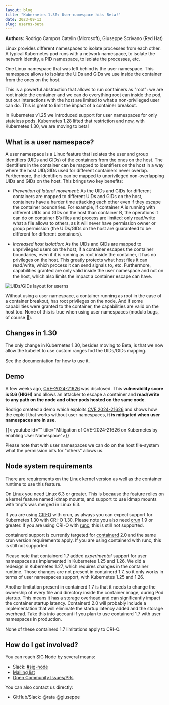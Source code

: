 ```yaml
---
layout: blog
title: "Kubernetes 1.30: User-namespace hits Beta!"
date: 2023-09-13
slug: userns-beta
---
```


**Authors:** Rodrigo Campos Catelin (Microsoft), Giuseppe Scrivano (Red Hat)

Linux provides different namespaces to isolate processes from each other. A
typical Kubernetes pod runs with a network namespace, to isolate the network
identity, a PID namespace, to isolate the processes, etc.

One Linux namespace that was left behind is the user namespace. This namespace
allows to isolate the UIDs and GIDs we use inside the container from the ones on
the host.

This is a powerful abstraction that allows to run containers as "root": we are
root inside the container and we can do everything root can inside the pod,
but our interactions with the host are limited to what a non-privileged user can
do. This is great to limit the impact of a container breakout.

In Kubernetes v1.25 we introduced support for user namespaces for only stateless
pods. Kubernetes 1.28 lifted that restriction and now, with Kubernetes 1.30, we
are moving to beta!

## What is a user namespace?

A user namespace is a Linux feature that isolates the user and group identifiers
(UIDs and GIDs) of the containers from the ones on the host. The identifiers in
the container can be mapped to identifiers on the host in a way where the host
UID/GIDs used for different containers never overlap. Furthermore, the
identifiers can be mapped to unprivileged non-overlapping UIDs and GIDs on the
host. This brings two key benefits:

 * _Prevention of lateral movement_: As the UIDs and GIDs for different
containers are mapped to different UIDs and GIDs on the host, containers have a
harder time attacking each other even if they escape the container boundaries.
For example, if container A is running with different UIDs and GIDs on the host
than container B, the operations it can do on container B’s files and process
are limited: only read/write what a file allows to others, as it will never
have permission owner or group permission (the UIDs/GIDs on the host are
guaranteed to be different for different containers).

 * _Increased host isolation_: As the UIDs and GIDs are mapped to unprivileged
users on the host, if a container escapes the container boundaries, even if it
is running as root inside the container, it has no privileges on the host. This
greatly protects what host files it can read/write, which process it can send
signals to, etc. Furthermore, capabilities granted are only valid inside the
user namespace and not on the host, which also limits the impact a container
escape can have.

![UIDs/GIDs layout for userns](userns-ids.png)

Without using a user namespace, a container running as root in the case of a
container breakout, has root privileges on the node. And if some capabilities
were granted to the container, the capabilities are valid on the host too. None
of this is true when using user namespaces (modulo bugs, of course 🙂).

## Changes in 1.30

The only change in Kubernetes 1.30, besides moving to Beta, is that we now allow
the kubelet to use custom ranges fod the UIDs/GIDs mapping.

See the documentation for how to use it.

## Demo

A few weeks ago, [CVE-2024-21626][runc-cve] was disclosed. This **vulnerability
score is 8.6 (HIGH)** and allows an attacker to escape a container and
**read/write to any path on the node and other pods hosted on the same node**.

Rodrigo created a demo which exploits [CVE 2024-21626][runc-cve] and shows how
the exploit that works without user namespaces, **it is mitigated when user
namespaces are in use.**

{{< youtube id="" title="Mitigation of CVE-2024-21626 on Kubernetes by enabling User Namespace">}}

Please note that with user namespaces we can do on the host file-system what the
permission bits for "others" allows us.

[runc-cve]: https://github.com/opencontainers/runc/security/advisories/GHSA-xr7r-f8xq-vfvv

## Node system requirements

There are requirements on the Linux kernel version as well as the container
runtime to use this feature.

On Linux you need Linux 6.3 or greater. This is because the feature relies on a
kernel feature named idmap mounts, and support to use idmap mounts with tmpfs
was merged in Linux 6.3.

If you are using [CRI-O][crio] with crun, as always you can expect support for
Kubernetes 1.30 with CRI-O 1.30. Please note you also need [crun][crun] 1.9 or
greater.  If you are using CRI-O with [runc][runc], this is still not supported.

containerd support is currently targeted for [containerd][containerd] 2.0 and
the same crun version requirements apply. If you are using containerd with runc,
this is still not supported.

Please note that containerd 1.7 added _experimental_ support for user
namespaces as implemented in Kubernetes 1.25 and 1.26. We did a redesign in
Kubernetes 1.27, which requires changes in the container runtime. Those changes
are not present in containerd 1.7, so it only works in terms of user namespaces
support, with Kubernetes 1.25 and 1.26.

Another limitation present in containerd 1.7 is that it needs to change the
ownership of every file and directory inside the container image, during Pod
startup. This means it has a storage overhead and can significantly impact the
container startup latency. Containerd 2.0 will probably include a implementation
that will eliminate the startup latency added and the storage overhead. Take
this into account if you plan to use containerd 1.7 with user namespaces in
production.

None of these containerd 1.7 limitations apply to CRI-O.

[crio]: https://cri-o.io/
[crun]: https://github.com/containers/crun
[runc]: https://github.com/opencontainers/runc/
[containerd]: https://containerd.io/

## How do I get involved?

You can reach SIG Node by several means:
- Slack: [#sig-node](https://kubernetes.slack.com/messages/sig-node)
- [Mailing list](https://groups.google.com/forum/#!forum/kubernetes-sig-node)
- [Open Community Issues/PRs](https://github.com/kubernetes/community/labels/sig%2Fnode)

You can also contact us directly:
- GitHub/Slack: @rata @giuseppe

